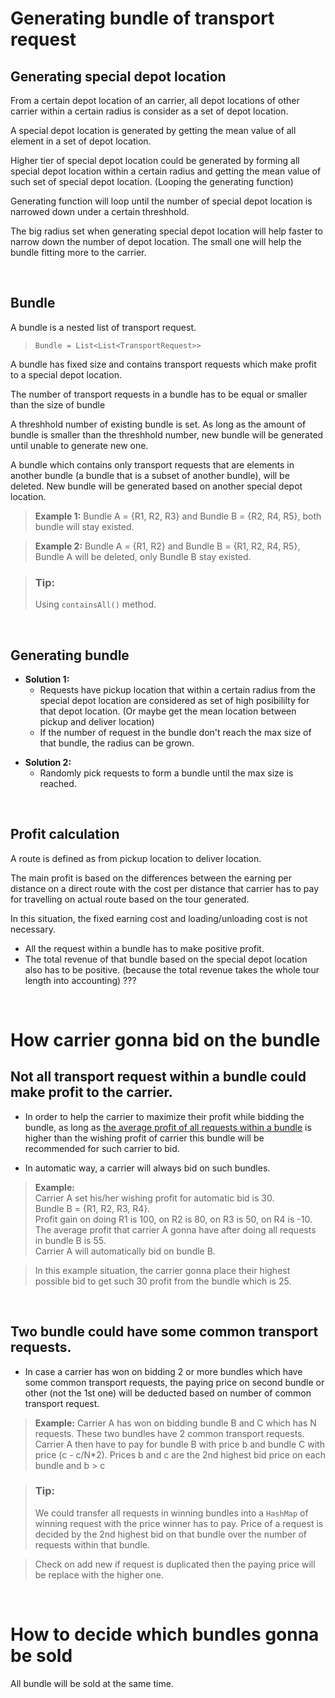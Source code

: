 # Generating bundle of transport request

## Generating special depot location

From a certain depot location of an carrier, all depot locations of other carrier within a certain radius is consider as a set of depot location.

A special depot location is generated by getting the mean value of all element in a set of depot location.

Higher tier of special depot location could be generated by forming all special depot location within a certain radius and getting the mean value of such set of special depot location. (Looping the generating function)

Generating function will loop until the number of special depot location is narrowed down under a certain threshhold.

The big radius set when generating special depot location will help faster to narrow down the number of depot location. The small one will help the bundle fitting more to the carrier.

&nbsp;
## Bundle

A bundle is a nested list of transport request.

> <code>Bundle = List<List\<TransportRequest>></code>

A bundle has fixed size and contains transport requests which make profit to a special depot location.

The number of transport requests in a bundle has to be equal or smaller than the size of bundle

A threshhold number of existing bundle is set. As long as the amount of bundle is smaller than the threshhold number, new bundle will be generated until unable to generate new one.

A bundle which contains only transport requests that are elements in another bundle (a bundle that is a subset of another bundle), will be deleted. New bundle will be generated based on another special depot location.

> <b>Example 1:</b> Bundle A = {R1, R2, R3} and Bundle B = {R2, R4, R5}, both bundle will stay existed.

> <b>Example 2:</b> Bundle A = {R1, R2} and Bundle B = {R1, R2, R4, R5}, Bundle A will be deleted, only Bundle B stay existed.

> <h3><b>Tip:</b></h3> Using <code>containsAll()</code> method.

&nbsp;
## Generating bundle

* <b>Solution 1:</b> 
   * Requests have pickup location that within a certain radius from the special depot location are considered as set of high posibililty for that depot location. (Or maybe get the mean location between pickup and deliver location)
   * If the number of request in the bundle don't reach the max size of that bundle, the radius can be grown.

<p></p>

* <b>Solution 2:</b>
   * Randomly pick requests to form a bundle until the max size is reached.

&nbsp;
## Profit calculation

A route is defined as from pickup location to deliver location.

The main profit is based on the differences between the earning per distance on a direct route with the cost per distance that carrier has to pay for travelling on actual route based on the tour generated.

In this situation, the fixed earning cost and loading/unloading cost is not necessary.

* All the request within a bundle has to make positive profit.
* The total revenue of that bundle based on the special depot location also has to be positive. (because the total revenue takes the whole tour length into accounting) ???

&nbsp;
# How carrier gonna bid on the bundle

## Not all transport request within a bundle could make profit to the carrier.

* In order to help the carrier to maximize their profit while bidding the bundle, as long as <u>the average profit of all requests within a bundle</u>  is higher than the wishing profit of carrier this bundle will be recommended for such carrier to bid.

* In automatic way, a carrier will always bid on such bundles.

> <b>Example:</b>  
Carrier A set his/her wishing profit for automatic bid is 30.\
Bundle B = {R1, R2, R3, R4}.\
Profit gain on doing R1 is 100, on R2 is 80, on R3 is 50, on R4 is -10.\
The average profit that carrier A gonna have after doing all requests in bundle B is 55.\
Carrier A will automatically bid on bundle B.

> In this example situation, the carrier gonna place their highest possible bid to get such 30 profit from the bundle which is 25.

&nbsp;
## Two bundle could have some common transport requests.

* In case a carrier has won on bidding 2 or more bundles which have some common transport requests, the paying price on second bundle or other (not the 1st one) will be deducted based on number of common transport request.

> <b>Example:</b> Carrier A has won on bidding bundle B and C which has N requests. These two bundles have 2 common transport requests.\
Carrier A then have to pay for bundle B with price b and bundle C with price (c - c/N*2). Prices b and c are the 2nd highest bid price on each bundle and b > c

> <h3><b>Tip:</b></h3> We could transfer all requests in winning bundles into a <code>HashMap</code> of winning request with the price winner has to pay. Price of a request is decided by the 2nd highest bid on that bundle over the number of requests within that bundle.

> Check on add new if request is duplicated then the paying price will be replace with the higher one.

&nbsp;
# How to decide which bundles gonna be sold

All bundle will be sold at the same time.
